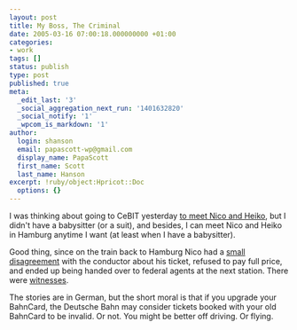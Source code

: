 ```yaml
---
layout: post
title: My Boss, The Criminal
date: 2005-03-16 07:00:18.000000000 +01:00
categories:
- work
tags: []
status: publish
type: post
published: true
meta:
  _edit_last: '3'
  _social_aggregation_next_run: '1401632820'
  _social_notify: '1'
  _wpcom_is_markdown: '1'
author:
  login: shanson
  email: papascott-wp@gmail.com
  display_name: PapaScott
  first_name: Scott
  last_name: Hanson
excerpt: !ruby/object:Hpricot::Doc
  options: {}
---
```

<p>I was thinking about going to CeBIT yesterday <a title="Meet & Greet auf der CeBIT [Lummaland - das Weblog]" href="http://lumma.de/eintrag.php?id=1410">to meet Nico and Heiko</a>, but I didn't have a babysitter (or a suit), and besides, I can meet Nico and Heiko in Hamburg anytime I want (at least when I have a babysitter).</p>
<p>Good thing, since on the train back to Hamburg Nico had a <a title="Ende einer Dienstfahrt [Lummaland - das Weblog]" href="http://lumma.de/eintrag.php?id=1412">small disagreement</a> with the conductor about his ticket, refused to pay full price, and ended up being handed over to federal agents at the next station. There were <a title="C. Panzer und W. Laux by Heiko Hebig | hebig.com" href="http://www.hebig.com/archives/002929.shtml">witnesses</a>.</p>
<p>The stories are in German, but the short moral is that if you upgrade your BahnCard, the Deutsche Bahn may consider tickets booked with your old BahnCard to be invalid. Or not. You might be better off driving. Or flying.</p>
